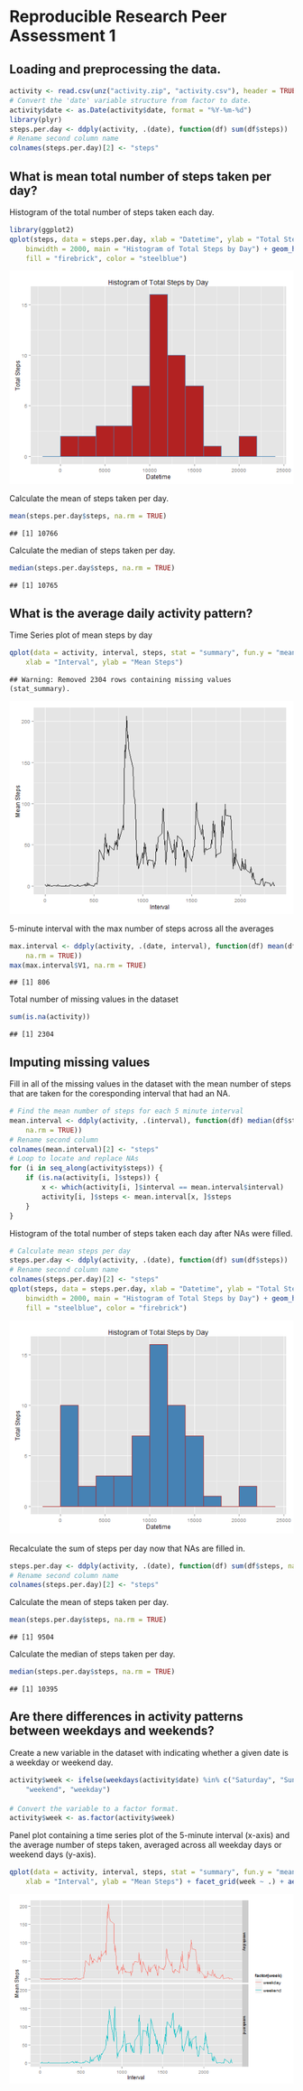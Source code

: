 Reproducible Research Peer Assessment 1
========================================================


## Loading and preprocessing the data.

```r
activity <- read.csv(unz("activity.zip", "activity.csv"), header = TRUE)
# Convert the 'date' variable structure from factor to date.
activity$date <- as.Date(activity$date, format = "%Y-%m-%d")
library(plyr)
steps.per.day <- ddply(activity, .(date), function(df) sum(df$steps))
# Rename second column name
colnames(steps.per.day)[2] <- "steps"
```



## What is mean total number of steps taken per day?
Histogram of the total number of steps taken each day.

```r
library(ggplot2)
qplot(steps, data = steps.per.day, xlab = "Datetime", ylab = "Total Steps", 
    binwidth = 2000, main = "Histogram of Total Steps by Day") + geom_histogram(binwidth = 2000, 
    fill = "firebrick", color = "steelblue")
```

![plot of chunk unnamed-chunk-2](figure/unnamed-chunk-2.png) 



Calculate the mean of steps taken per day.

```r
mean(steps.per.day$steps, na.rm = TRUE)
```

```
## [1] 10766
```



Calculate the median of steps taken per day.

```r
median(steps.per.day$steps, na.rm = TRUE)
```

```
## [1] 10765
```


## What is the average daily activity pattern?
Time Series plot of mean steps by day

```r
qplot(data = activity, interval, steps, stat = "summary", fun.y = "mean", geom = "line", 
    xlab = "Interval", ylab = "Mean Steps")
```

```
## Warning: Removed 2304 rows containing missing values (stat_summary).
```

![plot of chunk unnamed-chunk-5](figure/unnamed-chunk-5.png) 



5-minute interval with the max number of steps across all the averages

```r
max.interval <- ddply(activity, .(date, interval), function(df) mean(df$steps, 
    na.rm = TRUE))
max(max.interval$V1, na.rm = TRUE)
```

```
## [1] 806
```



Total number of missing values in the dataset

```r
sum(is.na(activity))
```

```
## [1] 2304
```


## Imputing missing values
Fill in all of the missing values in the dataset with the mean number of steps that are taken for the coresponding interval that had an NA.

```r
# Find the mean number of steps for each 5 minute interval
mean.interval <- ddply(activity, .(interval), function(df) median(df$steps, 
    na.rm = TRUE))
# Rename second column
colnames(mean.interval)[2] <- "steps"
# Loop to locate and replace NAs
for (i in seq_along(activity$steps)) {
    if (is.na(activity[i, ]$steps)) {
        x <- which(activity[i, ]$interval == mean.interval$interval)
        activity[i, ]$steps <- mean.interval[x, ]$steps
    }
}
```



Histogram of the total number of steps taken each day after NAs were filled.

```r
# Calculate mean steps per day
steps.per.day <- ddply(activity, .(date), function(df) sum(df$steps))
# Rename second column name
colnames(steps.per.day)[2] <- "steps"
qplot(steps, data = steps.per.day, xlab = "Datetime", ylab = "Total Steps", 
    binwidth = 2000, main = "Histogram of Total Steps by Day") + geom_histogram(binwidth = 2000, 
    fill = "steelblue", color = "firebrick")
```

![plot of chunk unnamed-chunk-9](figure/unnamed-chunk-9.png) 



Recalculate the sum of steps per day now that NAs are filled in.

```r
steps.per.day <- ddply(activity, .(date), function(df) sum(df$steps, na.rm = TRUE))
# Rename second column name
colnames(steps.per.day)[2] <- "steps"
```


Calculate the mean of steps taken per day.

```r
mean(steps.per.day$steps, na.rm = TRUE)
```

```
## [1] 9504
```



Calculate the median of steps taken per day.

```r
median(steps.per.day$steps, na.rm = TRUE)
```

```
## [1] 10395
```


## Are there differences in activity patterns between weekdays and weekends?
Create a new variable in the dataset with indicating whether a given date is a weekday or weekend day.

```r
activity$week <- ifelse(weekdays(activity$date) %in% c("Saturday", "Sunday"), 
    "weekend", "weekday")

# Convert the variable to a factor format.
activity$week <- as.factor(activity$week)
```



Panel plot containing a time series plot of the 5-minute interval (x-axis) and the average number of steps taken, averaged across all weekday days or weekend days (y-axis).

```r
qplot(data = activity, interval, steps, stat = "summary", fun.y = "mean", geom = "line", 
    xlab = "Interval", ylab = "Mean Steps") + facet_grid(week ~ .) + aes(colour = factor(week))
```

![plot of chunk unnamed-chunk-14](figure/unnamed-chunk-14.png) 

